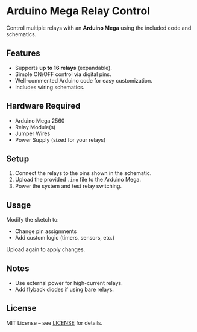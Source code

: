 # Arduino Mega Relay Control

Control multiple relays with an **Arduino Mega** using the included code and schematics.

## Features
- Supports **up to 16 relays** (expandable).
- Simple ON/OFF control via digital pins.
- Well-commented Arduino code for easy customization.
- Includes wiring schematics.

## Hardware Required
- Arduino Mega 2560  
- Relay Module(s)  
- Jumper Wires  
- Power Supply (sized for your relays)

## Setup
1. Connect the relays to the pins shown in the schematic.
2. Upload the provided `.ino` file to the Arduino Mega.
3. Power the system and test relay switching.

## Usage
Modify the sketch to:
- Change pin assignments  
- Add custom logic (timers, sensors, etc.)  

Upload again to apply changes.

## Notes
- Use external power for high-current relays.
- Add flyback diodes if using bare relays.

## License
MIT License – see [LICENSE](LICENSE) for details.
